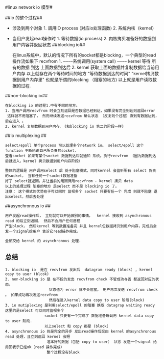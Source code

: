 #linux network io 模型#
	
##io 的整个过程##
- 涉及到两个对象 1. 调用IO process (对应io处理函数) 2. 系统内核（kernel）
- 当用户发起read操作时 1. 等待数据(io process) 2. 内核拷贝准备好的数据到用户内容并返回状态
##blocking io##

	在linux系统中，默认的情况下所有的socket都是blocking，一个典型的read操作流如果下
	recvfrom    1. -----系统调用(system call) ----- kernel 等待 所有的数据 到达
                上面数据到达后
               2. kernel 获取上面的数据并复制数据给当前用户内存
               以上就存在两个等待时间的地方 "等待数据到达的时间" "kernel拷贝数据到用户内存里"
			   也就是所谓的blocking （阻塞的地方)
	以上就是用户读取数据的过程.

##non-blocking io##

	在blocking io 的过程1.中有不同的地方。
	1. 当用户调用recvfrom 时会立刻返回是否数据已经到达，如果没有完全到达则返回error 
	 这样就不用阻塞了， 然而继续发送recvfrom 确认状态 （反复则个过程）直到有数据达到，后在进入 。
	2. kernel 复制数据到用户内存. (和blocking io 第二的阶段一样)

##io multiplexing ##
	
	select/epoll 单个process 可以处理多个network io。 select/epoll 这个function 不断轮询自己所负责的socket，
    查看socket 如果有某个socket 数据到达后就通知 系统，执行recvfrom （因为数据到达后就进入，kernel 拷贝数据到用户内存阶段）
	
	整体的逻辑是 用户调用select 后 处于阻塞模式，同时kernel 会监听所有 select 负责的socket， 当有任何一个socket数据准备
    好了 select就返回，并让当前的用回调用recvfrom - kernel 拷贝 data 
    以上的处理过程 阻塞的地方 是select 而不是 blocking io 了。
	注意： 这个模式的优势在于可以同时 监视多个 socket 只要有任一个 完成 则就不阻塞 退出select，然后去处理

##asynchronous io ##
	
	用户发起read操作后， 立刻就可以开始做别的事情。  kernel 接收到 asynchronous read 的后立刻返回， 然后不会用户任何进程
    产生block， 然后kernel 等到数据准备完 并且 kernel包数据拷贝到用户内存，完成后会发一个signal给用户 告诉它read操作完成。

	全部交给 kernel 的 asynchronous 处理.



## 总结 ##
	1. blocking io  是在 recvfrom 发出后  datagram ready (block) , kernel copy to user (blcok)
	2. non-blocking io 是 在不段的发出 recvfrom check 不管成功与否 都返回对应的状态。
						状态值为 error 就不会阻塞， 用户再次发送 recvfrom check 。 如果成功再次发送recvfrom 
                        然后在进入kernel data copy to user 阶段(block)
    3. io mutiplexing 是利用select/epoll 的阻塞 换取 datagrap waiting ready  这里的是select 可以同时监视多个
	    			  socket 只要有一个完成了 数据准备既调用 kernel data copy to user 阶段.
					  以上select 和 copy 都是 (block)
    4. asynchronous io 则是完全的异步 发出read操作后交由 kernel 的asynchronous read 处理，且立刻返回 kernel 会把
                       准本好的数据（包括 copy to user） 状态 发送一个signal 给用回表示已经ok（read 操作完成）
                       整个过程没有block
